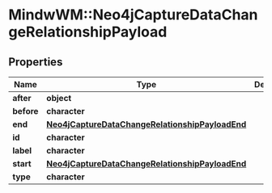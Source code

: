 # MindwWM::Neo4jCaptureDataChangeRelationshipPayload


## Properties
Name | Type | Description | Notes
------------ | ------------- | ------------- | -------------
**after** | **object** |  | 
**before** | **character** |  | 
**end** | [**Neo4jCaptureDataChangeRelationshipPayloadEnd**](Neo4jCaptureDataChangeRelationshipPayload_end.md) |  | 
**id** | **character** |  | 
**label** | **character** |  | 
**start** | [**Neo4jCaptureDataChangeRelationshipPayloadEnd**](Neo4jCaptureDataChangeRelationshipPayload_end.md) |  | 
**type** | **character** |  | 


